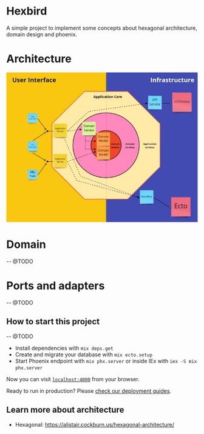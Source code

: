 # Hexbird

A simple project to implement some concepts about hexagonal architecture, domain design and phoenix.

# Architecture

![Hexagonal architecture with domain design!](/hex.jpeg "Hexagonal architecture with domain design")

# Domain 

-- @TODO

# Ports and adapters

-- @TODO

## How to start this project

-- @TODO

  * Install dependencies with `mix deps.get`
  * Create and migrate your database with `mix ecto.setup`
  * Start Phoenix endpoint with `mix phx.server` or inside IEx with `iex -S mix phx.server`

Now you can visit [`localhost:4000`](http://localhost:4000) from your browser.

Ready to run in production? Please [check our deployment guides](https://hexdocs.pm/phoenix/deployment.html).

## Learn more about architecture

  * Hexagonal: https://alistair.cockburn.us/hexagonal-architecture/
